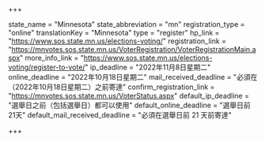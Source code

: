 +++

state_name = "Minnesota"
state_abbreviation = "mn"
registration_type = "online"
translationKey = "Minnesota"
type = "register"
hp_link = "https://www.sos.state.mn.us/elections-voting/"
registration_link = "https://mnvotes.sos.state.mn.us/VoterRegistration/VoterRegistrationMain.aspx"
more_info_link = "https://www.sos.state.mn.us/elections-voting/register-to-vote/"
ip_deadline = "2022年11月8日星期二"
online_deadline = "2022年10月18日星期二"
mail_received_deadline = "必須在（2022年10月18日星期二）之前寄達"
confirm_registration_link = "https://mnvotes.sos.state.mn.us/VoterStatus.aspx"
default_ip_deadline = "選舉日之前（包括選舉日）都可以使用"
default_online_deadline = "選舉日前 21天"
default_mail_received_deadline = "必須在選舉日前 21 天前寄達"

+++